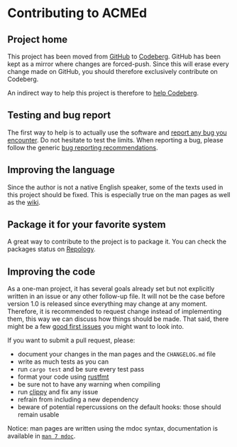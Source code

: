 # Contributing to ACMEd


## Project home

This project has been moved from [GitHub][acmed_github] to
[Codeberg][acmed_codeberg]. GitHub has been kept as a mirror where changes are
forced-push. Since this will erase every change made on GitHub, you should
therefore exclusively contribute on Codeberg.

An indirect way to help this project is therefore to [help
Codeberg][codeberg_help].

[acmed_github]: https://github.com/breard-r/acmed
[acmed_codeberg]: https://codeberg.org/rbd/acmed
[codeberg_help]: https://docs.codeberg.org/improving-codeberg/


## Testing and bug report

The first way to help is to actually use the software and [report any bug you
encounter][bugtracker]. Do not hesitate to test the limits. When reporting a
bug, please follow the generic [bug reporting recommendations][bug_howto].

[bugtracker]: https://codeberg.org/rbd/acmed/issues
[bug_howto]: https://www.chiark.greenend.org.uk/~sgtatham/bugs.html


## Improving the language

Since the author is not a native English speaker, some of the texts used in
this project should be fixed. This is especially true on the man pages as well
as the [wiki][wiki].

[wiki]: https://codeberg.org/rbd/acmed/wiki


## Package it for your favorite system

A great way to contribute to the project is to package it. You can check the
packages status on [Repology][repology].

[repology]: https://repology.org/project/acmed/versions


## Improving the code

As a one-man project, it has several goals already set but not explicitly
written in an issue or any other follow-up file. It will not be the case before
version 1.0 is released since everything may change at any moment. Therefore,
it is recommended to request change instead of implementing them, this way we
can discuss how things should be made. That said, there might be a few [good
first issues][good_first_issue] you might want to look into.

If you want to submit a pull request, please:

- document your changes in the man pages and the `CHANGELOG.md` file
- write as much tests as you can
- run `cargo test` and be sure every test pass
- format your code using [rustfmt][rustfmt]
- be sure not to have any warning when compiling
- run [clippy][clippy] and fix any issue
- refrain from including a new dependency
- beware of potential repercussions on the default hooks: those should remain
  usable

Notice: man pages are written using the mdoc syntax, documentation is available
in [`man 7 mdoc`][mdoc].

[good_first_issue]: https://codeberg.org/rbd/acmed/issues?q=&type=all&labels=577900&state=open
[rustfmt]: https://github.com/rust-lang/rustfmt
[clippy]: https://github.com/rust-lang/rust-clippy
[mdoc]: https://man.freebsd.org/cgi/man.cgi?query=mdoc&sektion=7
